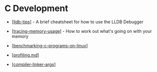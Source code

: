 # C Development

* [[lldb-tips]] - A brief cheatsheet for how to use the LLDB Debugger

* [[tracing-memory-usage]] - How to work out what's going on with your memory

* [[benchmarking-c-programs-on-linux]]

* [[profiling.md]]

* [[compiler-linker-args]]


[//begin]: # "Autogenerated link references for markdown compatibility"
[lldb-tips]: lldb-tips "Lldb Tips"
[tracing-memory-usage]: tracing-memory-usage "Tracing Memory Usage"
[benchmarking-c-programs-on-linux]: benchmarking-c-programs-on-linux "Benchmarking C programs on linux"
[profiling.md]: profiling "Profiling"
[compiler-linker-args]: compiler-linker-args "Compiler & Linker Arguments"
[//end]: # "Autogenerated link references"
